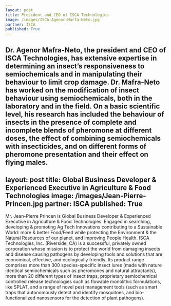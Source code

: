 ```yaml
---
layout: post
title: President and CEO of ISCA Technologies
image: /images/ISCA-Agenor-Marfa-Neto.jpg 
partner: ISCA
published: True	
---
```


Dr. Agenor Mafra-Neto, the president and CEO of ISCA Technologies, has extensive expertise in determining an insect’s responsiveness to semiochemicals and in manipulating their behaviour to limit crop damage. Dr. Mafra-Neto has worked on the modification of insect behaviour using semiochemicals, both in the laboratory and in the field. On a basic scientific level, his research has included the behaviour of insects in the presence of complete and incomplete blends of pheromone at different doses, the effect of combining semiochemicals with insecticides, and on different forms of pheromone presentation and their effect on flying males.
---
layout: post
title: Global Business Developer & Experienced Executive in Agriculture & Food Technologies
image: /images/Jean-Pierre-Princen.jpg 
partner: ISCA
published: True	
---

Mr. Jean-Pierre Princen is Global Business Developer & Experienced Executive in Agriculture & Food Technologies. Engaged in searching, developing & promoting Ag Tech Innovations contributing to a Sustainable World: more & better Food/Feed while protecting the Environment & the Natural Resources of our planet, and improving People Health.
ISCA Technologies, Inc. (Riverside, CA) is a successful, privately owned corporation whose mission is to protect the world from damaging insects and disease causing pathogens by developing tools and solutions that are economical, effective, and ecologically friendly. Its product range comprises more than 300 species-specific insect lures (made with nature identical semiochemicals such as pheromones and natural attractants), more than 20 different types of insect traps, proprietary semiochemical controlled release technologies such as flowable monolithic formulations, like SPLAT, and a range of novel pest management tools (such as smart traps that autonomously detect and identify mosquitoes, and bio-functionalized nanosensors for the detection of plant pathogens).
